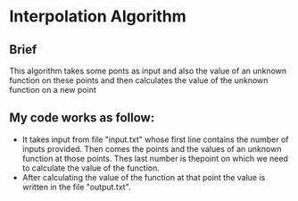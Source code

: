# Interpolation Algorithm

## Brief
This algorithm takes some ponts as input and also the value of an unknown function on 
these points and then calculates the value of the unknown function on a new point 

## My code works as follow:
- It takes input from file "input.txt" whose first line contains the number of inputs
 provided. Then comes the points and the values of an unknown function at those points.
 Thes last number is thepoint on which we need to calculate the value of the function.
- After calculating the value of the function at that point the value is written in the
 file "output.txt".